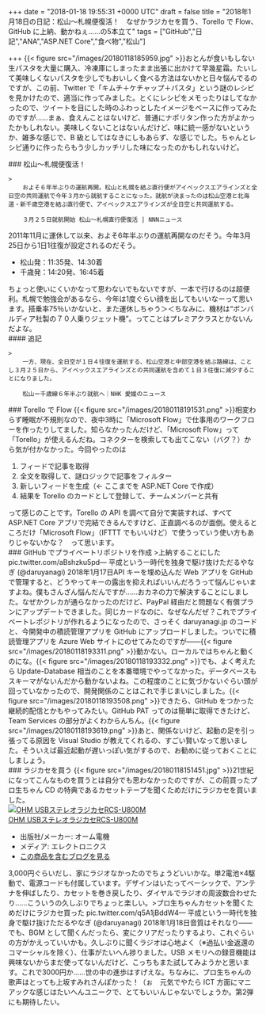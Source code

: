 
+++
date = "2018-01-18 19:55:31 +0000 UTC"
draft = false
title = "2018年1月18日の日記：松山～札幌便復活！　なぜかラジカセを買う、Torello で Flow、GitHub に上納、動かねぇ……の5本立て"
tags = ["GitHub","日記","ANA","ASP.NET Core","食べ物","松山"]

+++
{{< figure src="/images/20180118185959.jpg"  >}}おとんが食いもしない生パスタを大量に購入、冷凍庫にしまったまま出張に出かけて早幾星霜。たいして美味しくないパスタを少しでもおいしく食べる方法はないかと日々悩んでるのですが、この前、Twitter で「キムチ＋ケチャップ＋パスタ」という謎のレシピを見かけたので、適当に作ってみました。とくにレシピをメモったりはしてなかったので、ツイートを目にした時のふわっとしたイメージをベースに作ってみたのですが……まぁ、食えんことはないけど、普通にナポリタン作った方がよかったかもしれない。美味しくないことはないんだけど、味に統一感がないというか、雑多な感じで、B 級としてはなきにしもあらず、な感じでした。ちゃんとレシピ通りに作ったらもう少しカッチリした味になったのかもしれないけど。

<div class="section">
    ### 松山～札幌便復活！
    
    >
        およそ６年半ぶりの運航再開。松山と札幌を結ぶ直行便がアイベックスエアラインズと全日空の共同運航で今年３月から就航することになった。就航が決まったのは松山空港と北海道・新千歳空港を結ぶ直行便で、アイベックスエアラインズが全日空と共同運航する。

        ３月２５日就航開始 松山〜札幌直行便復活 | NNNニュース
    
2011年11月に運休して以来、およそ6年半ぶりの運航再開なのだそう。今年3月25日から1日1往復が設定されるのだそう。

<ul>
<li>松山発：11:35発、14:30着</li>
<li>千歳発：14:20発、16:45着</li>
</ul>ちょっと使いにくいかなって思わないでもないですが、一本で行けるのは超便利。札幌で勉強会があるなら、今年は1度ぐらい顔を出してもいいなーって思います。搭乗率75％いかないと、また運休しちゃう＞＜ちなみに、機材は“ボンバルディア社製の７０人乗りジェット機”。ってことはプレミアクラスとかないんだよな。

<div class="section">
    #### 追記
    
    >
        一方、現在、全日空が１日４往復を運航する、松山空港と中部空港を結ぶ路線は、ことし３月２５日から、アイベックスエアラインズとの共同運航を含めて１日３往復に減少することになりました。

        松山ー千歳線６年半ぶり就航へ｜NHK 愛媛のニュース
    

</div>
</div>
<div class="section">
    ### Torello で Flow
    {{< figure src="/images/20180118191531.png"  >}}相変わらず睡眠が不規則なので、夜中3時に「Microsoft Flow」で仕事用のワークフローを作ったりしてました。知らなかったんだけど、「Microsoft Flow」って「Torello」が使えるんだね。コネクターを検索しても出てこない（バグ？）から気が付かなかった。今回やったのは

<ol>
<li>フィードで記事を取得</li>
<li>全文を取得して、謎ロジックで記事をフィルター</li>
<li>新しいフィードを生成（← ここまでを ASP.NET Core で作成）</li>
<li>結果を Torello のカードとして登録して、チームメンバーと共有</li>
</ol>って感じのことです。Torello の API を調べて自分で実装すれば、すべて ASP.NET Core アプリで完結できるんですけど、正直調べるのが面倒。使えるところだけ「Microsoft Flow」（IFTTT でもいいけど）で使うっていう使い方もありじゃないかな？　って思います。

</div>
<div class="section">
    ### GitHub でプライベートリポジトリを作成
    >上納することにした pic.twitter.com/aBshzku5pd— 平成という一時代を独身で駆け抜けただるやなぎ (@daruyanagi) 2018年1月17日<script async="" src="https://platform.twitter.com/widgets.js" charset="utf-8"></script>API キーを埋め込んだ Web アプリを GitHub で管理すると、どうやってキーの露出を抑えればいいんだろうって悩んじゃいますよね。僕もさんざん悩んだんですが……おカネの力で解決することにしました。なぜかクレカが通らなかったのだけど、PayPal 経由だと問題なく有償プランにアップデートできました。同じカードなのに、なぜなんだぜ？これでプライベートレポジトリが作れるようになったので、さっそく daruyanagi.jp のコードと、今開発中の積読管理アプリを GitHub にアップロードしました。ついでに積読管理アプリを Azure Web サイトにのせてみたのですが――{{< figure src="/images/20180118193311.png"  >}}動かない。ローカルではちゃんと動くのにな。{{< figure src="/images/20180118193332.png"  >}}でも、よく考えたら Update-Database 相当のことを本番環境でやってなかった。データベースもスキーマがないんだから動かないよね。この程度のことに気づかないぐらい頭が回っていなかったので、開発関係のことはこれで手じまいにしました。{{< figure src="/images/20180118193508.png"  >}}できたら、GitHub をつかった継続的配信とかもやってみたい。GitHub PAT ってのは簡単に取得できたけど、Team Services の部分がよくわからんちん。{{< figure src="/images/20180118193619.png"  >}}あと、関係ないけど、起動の足を引っ張ってる原因を Visual Studio が教えてくれるの、すごい賢いなって思いました。そういえば最近起動が遅いっぽい気がするので、お勧めに従っておくことにしましょう。

</div>
<div class="section">
    ### ラジカセを買う
    {{< figure src="/images/20180118151451.jpg"  >}}21世紀になってこんなものを買うとは自分でも思わなかったのですが、この前買ったプロ生ちゃん CD の特典であるカセットテープを聞くためだけにラジカセを買いました。<div class="hatena-asin-detail"><a href="http://www.amazon.co.jp/exec/obidos/ASIN/B00SAZ58PO/bestylesnet-22/"><img src="https://images-fe.ssl-images-amazon.com/images/I/51vBZ%2BQpY6L._SL160_.jpg" class="hatena-asin-detail-image" alt="OHM USBステレオラジカセRCS-U800M" title="OHM USBステレオラジカセRCS-U800M"/></a><div class="hatena-asin-detail-info"><a href="http://www.amazon.co.jp/exec/obidos/ASIN/B00SAZ58PO/bestylesnet-22/">OHM USBステレオラジカセRCS-U800M</a><ul><li><span class="hatena-asin-detail-label">出版社/メーカー:</span> オーム電機</li><li><span class="hatena-asin-detail-label">メディア:</span> エレクトロニクス</li><li><a href="http://d.hatena.ne.jp/asin/B00SAZ58PO/bestylesnet-22" target="_blank">この商品を含むブログを見る</a></li></ul></div><div class="hatena-asin-detail-foot"></div></div>3,000円ぐらいだし、家にラジオなかったのでちょうどいいかな。単2電池×4駆動で、電源コードも付属しています。デザインはいたってベーシックで、アンテナを伸ばしたり、カセットを巻き戻したり、ダイヤルでラジオの周波数合わせたり……こういうの久しぶりでちょっと楽しい。>プロ生ちゃんカセットを聞くためだけにラジカセ買った pic.twitter.com/q5A1jBddW4— 平成という一時代を独身で駆け抜けただるやなぎ (@daruyanagi) 2018年1月18日<script async="" src="https://platform.twitter.com/widgets.js" charset="utf-8"></script>音質はそれなり――でも、BGM として聞くんだったら、変にクリアだったりするより、これぐらいの方がかえっていいかも。久しぶりに聞くラジオは心地よく（※過払い金返還のコマーシャルを除く）、仕事がたいへん捗りました。USB メモリへの録音機能は興味ないからまだ使ってないんだけど、こっちもまた試してみようかと思います。これで3000円か……世の中の進歩はすげえな。ちなみに、プロ生ちゃんの歌声はとっても上坂すみれさんぽかった！（ぉ　元気でやたら ICT 方面にマニアックな感じはたいへんユニークで、とてもいいんじゃないでしょうか。第2弾にも期待したい。

</div>

